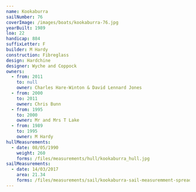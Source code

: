 ```yaml
---
name: Kookaburra
sailNumber: 76
coverImage: /images/boats/kookaburra-76.jpg
yearBuilt: 1989
loa: 22
handicap: 884
suffixLetter: F
builder: M Hardy
construction: Fibreglass
design: Hardchine
designer: Wyche and Coppock
owners:
  - from: 2011
    to: null
    owner: Charles Hare-Winton & David Lennard Jones
  - from: 2000
    to: 2011
    owner: Chris Bunn
  - from: 1995
    to: 2000
    owner: Mr and Mrs T Lake
  - from: 1989
    to: 1995
    owner: M Hardy
hullMeasurements:
  - date: 08/05/1990
    weight: 260
    forms: /files/measurements/hull/kookaburra_hull.jpg
sailMeasurements:
  - date: 14/03/2017
    area: 21.34
    forms: /files/measurements/sail/kookaburra-sail-measuremment-spreadsheet.xlsx
---
```

